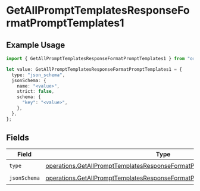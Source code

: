 # GetAllPromptTemplatesResponseFormatPromptTemplates1

## Example Usage

```typescript
import { GetAllPromptTemplatesResponseFormatPromptTemplates1 } from "orq-poc-typescript-multi-env-version/models/operations";

let value: GetAllPromptTemplatesResponseFormatPromptTemplates1 = {
  type: "json_schema",
  jsonSchema: {
    name: "<value>",
    strict: false,
    schema: {
      "key": "<value>",
    },
  },
};
```

## Fields

| Field                                                                                                                                                                  | Type                                                                                                                                                                   | Required                                                                                                                                                               | Description                                                                                                                                                            |
| ---------------------------------------------------------------------------------------------------------------------------------------------------------------------- | ---------------------------------------------------------------------------------------------------------------------------------------------------------------------- | ---------------------------------------------------------------------------------------------------------------------------------------------------------------------- | ---------------------------------------------------------------------------------------------------------------------------------------------------------------------- |
| `type`                                                                                                                                                                 | [operations.GetAllPromptTemplatesResponseFormatPromptTemplatesResponseType](../../models/operations/getallprompttemplatesresponseformatprompttemplatesresponsetype.md) | :heavy_check_mark:                                                                                                                                                     | N/A                                                                                                                                                                    |
| `jsonSchema`                                                                                                                                                           | [operations.GetAllPromptTemplatesResponseFormatPromptTemplatesJsonSchema](../../models/operations/getallprompttemplatesresponseformatprompttemplatesjsonschema.md)     | :heavy_check_mark:                                                                                                                                                     | N/A                                                                                                                                                                    |